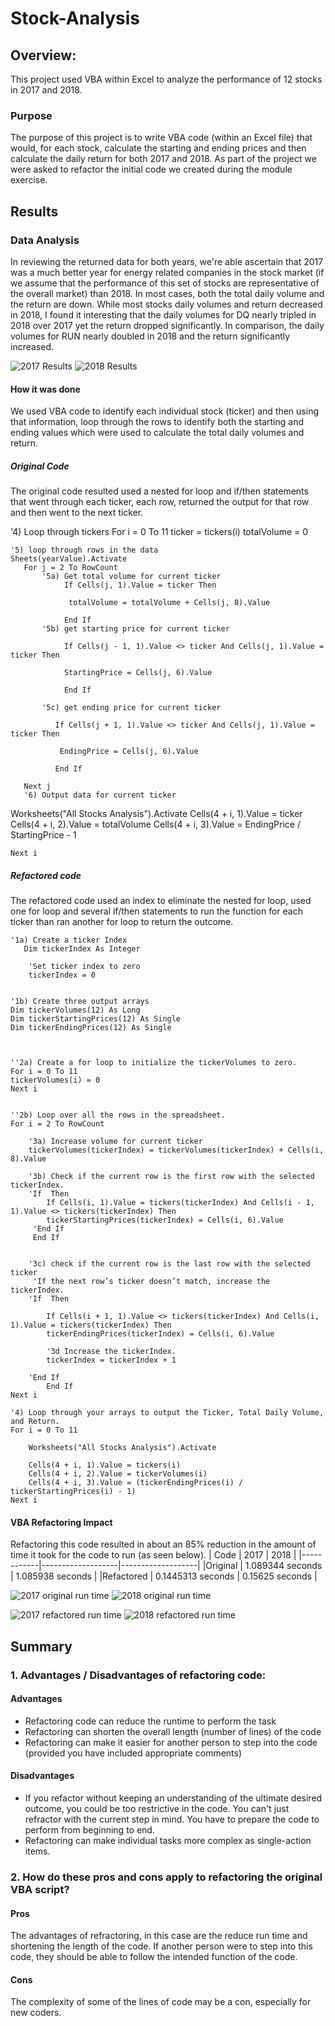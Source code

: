 # Stock-Analysis

## Overview:
This project used VBA within Excel to analyze the performance of 12 stocks in 2017 and 2018.

### Purpose
The purpose of this project is to write VBA code (within an Excel file) that would, for each stock, calculate the starting and ending prices and then calculate the daily return for both 2017 and 2018.
As part of the project we were asked to refactor the initial code we created during the module exercise.  

## Results

### Data Analysis
In reviewing the returned data for both years, we're able ascertain that 2017 was a much better year for energy related companies in the stock market (if we assume that the performance of this set of stocks are representative of the overall market) than 2018.  In most cases, both the total daily volume and the return are down.
While most stocks daily volumes and return decreased in 2018, I found it interesting that the daily volumes for DQ nearly tripled in 2018 over 2017 yet the return dropped significantly. In comparison, the daily volumes for RUN nearly doubled in 2018 and the return significantly increased. 

![2017 Results](https://github.com/LauraZJ/Stock-Analysis/blob/main/2017_results.png)
![2018 Results](https://github.com/LauraZJ/Stock-Analysis/blob/main/2018_results.png)

#### How it was done
We used VBA code to identify each individual stock (ticker) and then using that information, loop through the rows to identify both the starting and ending values which were used to calculate the total daily volumes and return.
##### Original Code
The original code resulted used a nested for loop and if/then statements that went through each ticker, each row, returned the output for that row and then went to the next ticker.

 '4) Loop through tickers
    For i = 0 To 11
        ticker = tickers(i)
        totalVolume = 0
    
    '5) loop through rows in the data
    Sheets(yearValue).Activate
       For j = 2 To RowCount
           '5a) Get total volume for current ticker
                If Cells(j, 1).Value = ticker Then
        
                 totalVolume = totalVolume + Cells(j, 8).Value
         
                End If
           '5b) get starting price for current ticker
           
                If Cells(j - 1, 1).Value <> ticker And Cells(j, 1).Value = ticker Then
    
                StartingPrice = Cells(j, 6).Value
        
                End If
           
           '5c) get ending price for current ticker

              If Cells(j + 1, 1).Value <> ticker And Cells(j, 1).Value = ticker Then
        
               EndingPrice = Cells(j, 6).Value
                
              End If

       Next j
       '6) Output data for current ticker

  Worksheets("All Stocks Analysis").Activate
    Cells(4 + i, 1).Value = ticker
    Cells(4 + i, 2).Value = totalVolume
    Cells(4 + i, 3).Value = EndingPrice / StartingPrice - 1
    
    Next i

##### Refactored code
The refactored code used an index to eliminate the nested for loop, used one for loop and several if/then statements to run the function for each ticker than ran another for loop to return the outcome.

    '1a) Create a ticker Index
       Dim tickerIndex As Integer
       
        'Set ticker index to zero
        tickerIndex = 0
    

    '1b) Create three output arrays
    Dim tickerVolumes(12) As Long
    Dim tickerStartingPrices(12) As Single
    Dim tickerEndingPrices(12) As Single
    
    
    
    ''2a) Create a for loop to initialize the tickerVolumes to zero.
    For i = 0 To 11
    tickerVolumes(i) = 0
    Next i
    
        
    ''2b) Loop over all the rows in the spreadsheet.
    For i = 2 To RowCount
    
        '3a) Increase volume for current ticker
        tickerVolumes(tickerIndex) = tickerVolumes(tickerIndex) + Cells(i, 8).Value
        
        '3b) Check if the current row is the first row with the selected tickerIndex.
        'If  Then
            If Cells(i, 1).Value = tickers(tickerIndex) And Cells(i - 1, 1).Value <> tickers(tickerIndex) Then
            tickerStartingPrices(tickerIndex) = Cells(i, 6).Value
         'End If
         End If
            
                 
        '3c) check if the current row is the last row with the selected ticker
         'If the next row’s ticker doesn’t match, increase the tickerIndex.
        'If  Then
            
            If Cells(i + 1, 1).Value <> tickers(tickerIndex) And Cells(i, 1).Value = tickers(tickerIndex) Then
            tickerEndingPrices(tickerIndex) = Cells(i, 6).Value

            '3d Increase the tickerIndex.
            tickerIndex = tickerIndex + 1
                        
        'End If
            End If
    Next i
    
    '4) Loop through your arrays to output the Ticker, Total Daily Volume, and Return.
    For i = 0 To 11
        
        Worksheets("All Stocks Analysis").Activate
        
        Cells(4 + i, 1).Value = tickers(i)
        Cells(4 + i, 2).Value = tickerVolumes(i)
        Cells(4 + i, 3).Value = (tickerEndingPrices(i) / tickerStartingPrices(i) - 1)
    Next i


 
#### VBA Refactoring Impact
Refactoring this code resulted in about an 85% reduction in the amount of time it took for the code to run (as seen below).
|   Code     |       2017        |       2018        |
|------------|-------------------|-------------------|
|Original    | 1.089344 seconds  | 1.085938 seconds  |
|Refactored  | 0.1445313 seconds | 0.15625 seconds   |   

![2017 original run time](https://github.com/LauraZJ/Stock-Analysis/blob/main/Original_code_2017_runtime.png)
![2018 original run time](https://github.com/LauraZJ/Stock-Analysis/blob/main/2018_original_run_time.png)

![2017 refactored run time](https://github.com/LauraZJ/Stock-Analysis/blob/main/VBA_Challenge_2017.png)
![2018 refactored run time](https://github.com/LauraZJ/Stock-Analysis/blob/main/VBA_Challenge_2018.png)


## Summary

### 1. Advantages / Disadvantages of refactoring code:
#### Advantages
- Refactoring code can reduce the runtime to perform the task
- Refactoring can shorten the overall length (number of lines) of the code
- Refactoring can make it easier for another person to step into the code (provided you have included appropriate comments)

#### Disadvantages
- If you refactor without keeping an understanding of the ultimate desired outcome, you could be too restrictive in the code.  You can't just refractor with the current step in mind.  You have to prepare the code to perform from beginning to end.
- Refactoring can make individual tasks more complex as single-action items.

 
### 2. How do these pros and cons apply to refactoring the original VBA script?
#### Pros
The advantages of refractoring, in this case are the reduce run time and shortening the length of the code.  If another person were to step into this code, they should be able to follow the intended function of the code.

#### Cons
The complexity of some of the lines of code may be a con, especially for new coders.
